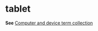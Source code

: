 # tablet

**See** [Computer and device term collection](~/a-z-word-list-term-collections/term-collections/computer-device-terms.md)
